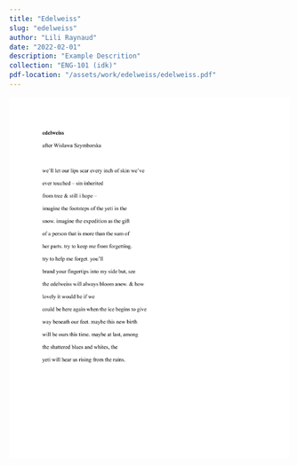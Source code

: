 ```yaml
---
title: "Edelweiss"
slug: "edelweiss"
author: "Lili Raynaud"
date: "2022-02-01"
description: "Example Descrition"
collection: "ENG-101 (idk)"
pdf-location: "/assets/work/edelweiss/edelweiss.pdf"
---
```


<img src="/assets/work/edelweiss/edelweiss.webp" class="vertical-image">
